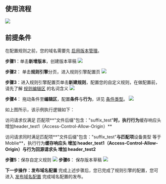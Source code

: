 ## 使用流程
![](https://qcloudimg.tencent-cloud.cn/raw/57eda1d1a322c147474ef6a4b28ba198.png)

## 前提条件
在配置规则之前，您的域名需要先 [启用版本管理](https://cloud.tencent.com/document/product/228/74436)。

**步骤1**：单击**新增版本**，创建版本草稿
![](https://qcloudimg.tencent-cloud.cn/raw/070b4089c991883d28a0453c1d1019ea.png)

**步骤2**： 单击**规则引擎**分页，进入规则引擎配置页
![](https://qcloudimg.tencent-cloud.cn/raw/a9c0cbd1e9d33c25dc3f484672596c11.png)

**步骤3**：进入规则引擎配置页单击**新建规则**，配置您的自定义规则，在做配置前，请先了解 [规则编辑区](https://cloud.tencent.com/document/product/228/74435) 的名词含义
![](https://qcloudimg.tencent-cloud.cn/raw/bc54cf3c8abfa86d1b5b69a6a0747b68.png)

**步骤4**： 拖动条件至**编辑区**，配置**条件**与**行为**，详见 [条件类型](？？)。
![](https://qcloudimg.tencent-cloud.cn/raw/6f083519f6116b9372f14b2dd577f9ae.png)

如上图所示，该示例执行逻辑如下：

访问请求仅满足 匹配项**"文件后缀"包含："suffix_test"**时，执行行为**缓存响应头增加header_test1（Access-Control-Allow-Origin）**

访问请求同时满足匹配项**"文件后缀"包含："suffix_test"**与匹配项**设备类型 等于 Moblie**，执行行为**缓存响应头 增加 header_test1（Access-Control-Allow-Origin）**与行为**回源请求头 增加 header_test2**

**步骤5**：保存自定义规则
![](https://qcloudimg.tencent-cloud.cn/raw/146e5b52814d45cb52f6a0a737e31098.png)
**步骤6**： 保存版本草稿
![](https://qcloudimg.tencent-cloud.cn/raw/de5050c0a293efc361f307db85a0bbe4.png)

**下一步操作：发布域名配置**
完成上述步骤后，您已完成了规则引擎的配置，您可进入 [发布域名配置](https://cloud.tencent.com/document/product/228/74438) 完成域名配置的发布。
